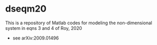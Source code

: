 # dseqm20
This is a repository of Matlab codes for modeling the non-dimensional system in eqns 3 and 4 of Roy, 2020
- see arXiv:2009.01496

